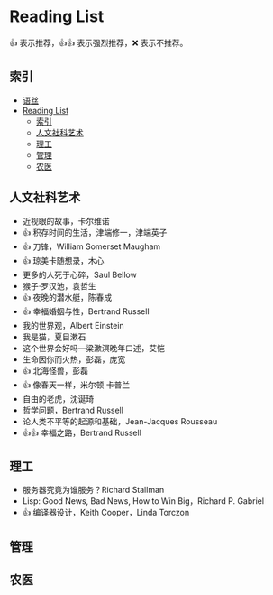 # Reading List

:+1: 表示推荐，:+1::+1: 表示强烈推荐，:x: 表示不推荐。

## 索引

- [语丝](./yusi.md)
- [Reading List](#reading-list)
  - [索引](#索引)
  - [人文社科艺术](#人文社科艺术)
  - [理工](#理工)
  - [管理](#管理)
  - [农医](#农医)

## 人文社科艺术

- 近视眼的故事，卡尔维诺
- :+1: 积存时间的生活，津端修一，津端英子
- :+1: 刀锋，William Somerset Maugham
- :+1: 琼美卡随想录，木心
- 更多的人死于心碎，Saul Bellow
- 猴子·罗汉池，袁哲生
- :+1: 夜晚的潜水艇，陈春成
- :+1: 幸福婚姻与性，Bertrand Russell
- 我的世界观，Albert Einstein
- 我是猫，夏目漱石
- 这个世界会好吗—梁漱溟晚年口述，艾恺
- 生命因你而火热，彭磊，庞宽
- :+1: 北海怪兽，彭磊
- :+1: 像春天一样，米尔顿 卡普兰
- 自由的老虎，沈诞琦
- 哲学问题，Bertrand Russell
- 论人类不平等的起源和基础，Jean-Jacques Rousseau
- :+1::+1: 幸福之路，Bertrand Russell

## 理工

- 服务器究竟为谁服务？Richard Stallman
- Lisp: Good News, Bad News, How to Win Big，Richard P. Gabriel
- :+1: 编译器设计，Keith Cooper，Linda Torczon

## 管理

## 农医
